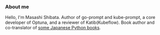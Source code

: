 <!--

### Activity

![c-bata's github stats](https://github-readme-stats.vercel.app/api?username=c-bata&count_private=tru&show_icons=true&hide=contribs,issues)

-->

### About me

Hello, I'm Masashi Shibata. Author of go-prompt and kube-prompt, a core developer of Optuna, and a reviewer of Katib(Kubeflow). Book author and co-translator of [some Japanese Python books](http://amzn.to/3709ZSs).


<!--


### Pull Requests

[Optuna](https://github.com/optuna/optuna/pulls?q=is%3Apr+author%3Ac-bata+is%3Amerged+) (core-dev) / [Optuna Dashboard](https://github.com/optuna/optuna-dashboard) (Author) / [cmaes](https://github.com/CyberAgentAILab/cmaes) (Author) / [optuna-fast-fanova](https://github.com/optuna/optuna-fast-fanova) (Author) / [Kubeflow/Katib](https://github.com/kubeflow/katib/pulls?q=is%3Apr+author%3Ac-bata+is%3Aclosed) (Reviewer) / [Django](https://github.com/django/django/pulls?q=is%3Apr+author%3Ac-bata+is%3Aclosed) / [gunicorn](https://github.com/benoitc/gunicorn/commits?author=c-bata) / [scikit-learn](https://github.com/scikit-learn/scikit-learn/pull/14378) / [scipy](https://github.com/scipy/scipy/pull/13514)



### How to reach me

Please send a message via [Twitter](https://twitter.com/c_bata_) or [Linkedin](https://www.linkedin.com/in/c-bata/).
-->
